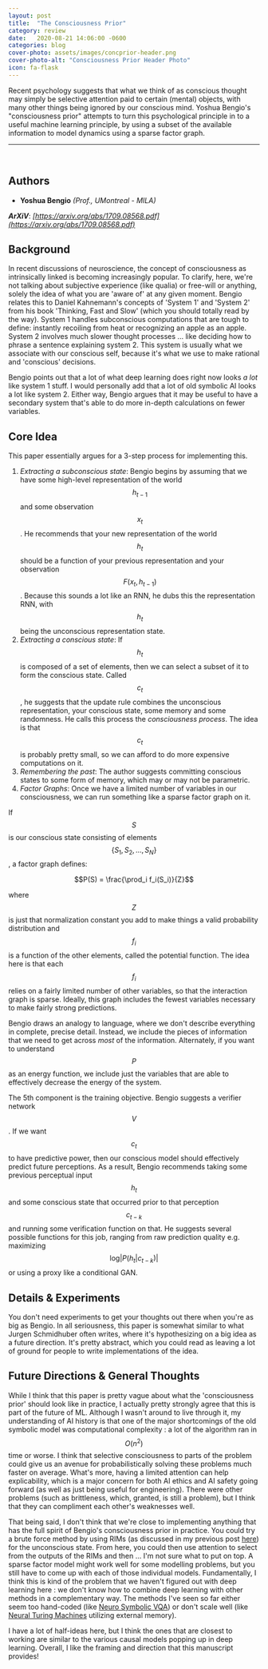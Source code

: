 ```yaml
---
layout: post
title:  "The Consciousness Prior"
category: review
date:   2020-08-21 14:06:00 -0600
categories: blog
cover-photo: assets/images/concprior-header.png
cover-photo-alt: "Consciousness Prior Header Photo"
icon: fa-flask
---
```


Recent psychology suggests that what we think of as conscious thought may simply be selective attention paid to certain (mental) objects, with many other things being ignored by our conscious mind.
Yoshua Bengio's "consciousness prior" attempts to turn this psychological principle in to a useful machine learning principle, by using a subset of the available information to model dynamics using a sparse factor graph.

----------------------------
<br/>

## Authors
 - **Yoshua Bengio** *(Prof., UMontreal - MILA)*

 
***ArXiV***: *[https://arxiv.org/abs/1709.08568.pdf](https://arxiv.org/abs/1709.08568.pdf)*
 
## Background

In recent discussions of neuroscience, the concept of consciousness as intrinsically linked is becoming increasingly popular.
To clarify, here, we're not talking about subjective experience (like qualia) or free-will or anything, solely the idea of what you are 'aware of' at any given moment.
Bengio relates this to Daniel Kahnemann's concepts of 'System 1' and 'System 2' from his book 'Thinking, Fast and Slow' (which you should totally read by the way).
System 1 handles subconscious computations that are tough to define: instantly recoiling from heat or recognizing an apple as an apple.
System 2 involves much slower thought processes ... like deciding how to phrase a sentence explaining system 2.
This system is usually what we associate with our conscious self, because it's what we use to make rational and 'conscious' decisions.

Bengio points out that a lot of what deep learning does right now looks *a lot* like system 1 stuff.
I would personally add that a lot of old symbolic AI looks a lot like system 2.
Either way, Bengio argues that it may be useful to have a secondary system that's able to do more in-depth calculations on fewer variables.

## Core Idea

This paper essentially argues for a 3-step process for implementing this.
 1. *Extracting a subconscious state*: Bengio begins by assuming that we have some high-level representation of the world $$h_{t-1}$$ and some observation $$x_t$$. He recommends that your new representation of the world $$h_{t}$$ should be a function of your previous representation and your observation $$F(x_t, h_{t-1})$$. Because this sounds a lot like an RNN, he dubs this the representation RNN, with $$h_t$$ being the unconscious representation state.
 2. *Extracting a conscious state*: If $$h_t$$ is composed of a set of elements, then we can select a subset of it to form the conscious state. Called $$c_t$$, he suggests that the update rule combines the unconscious representation, your conscious state, some memory and some randomness. He calls this process the *consciousness process*. The idea is that $$c_t$$ is probably pretty small, so we can afford to do more expensive computations on it.
 3. *Remembering the past*: The author suggests committing conscious states to some form of memory, which may or may not be parametric.
 4. *Factor Graphs*: Once we have a limited number of variables in our consciousness, we can run something like a sparse factor graph on it.
 
If $$S$$ is our conscious state consisting of elements $$\{S_1, S_2, ..., S_N\}$$, a factor graph defines:

$$P(S) = \frac{\prod_i f_i(S_i)}{Z}$$

where $$Z$$ is just that normalization constant you add to make things a valid probability distribution and $$f_i$$ is a function of the other elements, called the potential function.
The idea here is that each $$f_i$$ relies on a fairly limited number of other variables, so that the interaction graph is sparse.
Ideally, this graph includes the fewest variables necessary to make fairly strong predictions.

Bengio draws an analogy to language, where we don't describe everything in complete, precise detail.
Instead, we include the pieces of information that we need to get across *most* of the information.
Alternately, if you want to understand $$P$$ as an energy function, we include just the variables that are able to effectively decrease the energy of the system.

The 5th component is the training objective.
Bengio suggests a verifier network $$V$$.
If we want $$c_t$$ to have predictive power, then our conscious model should effectively predict future perceptions.
As a result, Bengio recommends taking some previous perceptual input $$h_t$$ and some conscious state that occurred prior to that perception $$c_{t-k}$$ and running some verification function on that.
He suggests several possible functions for this job, ranging from raw prediction quality e.g. maximizing $$\text{log} |P(h_t|c_{t-k})|$$ or using a proxy like a conditional GAN.

## Details & Experiments

You don't need experiments to get your thoughts out there when you're as big as Bengio.
In all seriousness, this paper is somewhat similar to what Jurgen Schmidhuber often writes, where it's hypothesizing on a big idea as a future direction.
It's pretty abstract, which you could read as leaving a lot of ground for people to write implementations of the idea.

## Future Directions & General Thoughts

While I think that this paper is pretty vague about what the 'consciousness prior' should look like in practice, I actually pretty strongly agree that this is part of the future of ML.
Although I wasn't around to live through it, my understanding of AI history is that one of the major shortcomings of the old symbolic model was computational complexity : a lot of the algorithm ran in $$O(n^2)$$ time or worse.
I think that selective consciousness to parts of the problem could give us an avenue for probabilistically solving these problems much faster on average.
What's more, having a limited attention can help explicability, which is a major concern for both AI ethics and AI safety going forward (as well as just being useful for engineering).
There were other problems (such as brittleness, which, granted, is still a problem), but I think that they can compliment each other's weaknesses well.

That being said, I don't think that we're close to implementing anything that has the full spirit of Bengio's consciousness prior in practice.
You could try a brute force method by using RIMs (as discussed in my previous post [here](https://blumx116.github.io/2020/08/15/rim.html)) for the unconscious state.
From here, you could then use attention to select from the outputs of the RIMs and then ... I'm not sure what to put on top.
A sparse factor model might work well for some modelling problems, but you still have to come up with each of those individual models.
Fundamentally, I think this is kind of the problem that we haven't figured out with deep learning here : we don't know how to combine deep learning with other methods in a complementary way.
The methods I've seen so far either seem too hand-coded (like [Neuro Symbolic VQA](https://blumx116.github.io/blog/review/2020/08/09/vqa.html)) or don't scale well (like [Neural Turing Machines](https://arxiv.org/pdf/1410.5401.pdf) utilizing external memory).

I have a lot of half-ideas here, but I think the ones that are closest to working are similar to the various causal models popping up in deep learning.
Overall, I like the framing and direction that this manuscript provides!
